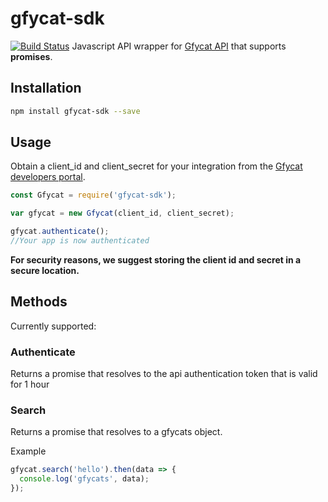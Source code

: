 # gfycat-sdk
[![Build Status](https://api.travis-ci.org/kngroo/gfycat-api.svg?branch=master)](https://travis-ci.org/kngroo/gfycat-api)
Javascript API wrapper for [Gfycat API](https://developers.gfycat.com) that supports **promises**.


## Installation
```bash
npm install gfycat-sdk --save
```

## Usage
Obtain a client_id and client_secret for your integration from the [Gfycat developers portal](https://developers.gfycat.com/signup/#/apiform).

```javascript
const Gfycat = require('gfycat-sdk');

var gfycat = new Gfycat(client_id, client_secret);

gfycat.authenticate();
//Your app is now authenticated
```

**For security reasons, we suggest storing the client id and secret in a secure location.**


## Methods
Currently supported:
### Authenticate
Returns a promise that resolves to the api authentication token that is valid for 1 hour

### Search
Returns a promise that resolves to a gfycats object.

Example
```javascript
gfycat.search('hello').then(data => {
  console.log('gfycats', data);
});
```
